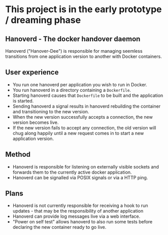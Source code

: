 # This project is in the early prototype / dreaming phase

Hanoverd - The docker handover daemon
-------------------------------------

Hanoverd ("Hanover-Dee") is responsible for managing seemless transitions from
one application version to another with Docker containers.

## User experience

* You run one hanoverd per application you wish to run in Docker.
* You run hanoverd in a directory containing a `Dockerfile`.
* Starting hanoverd causes that `Dockerfile` to be built and the application is
  started.
* Sending hanoverd a signal results in hanoverd rebuilding the container and
  transitioning to the new version.
* When the new version successfully accepts a connection, the new version
  becomes live.
* If the new version fails to accept any connection, the old version will chug
  along happily until a new request comes in to start a new application version.

## Method

* Hanoverd is responsible for listening on externally visible sockets and
  forwards them to the currently active docker application.
* Hanoverd can be signalled via POSIX signals or via a HTTP ping.

## Plans

* Hanoverd is not currently responsible for receiving a hook to run updates -
  that may be the responsibility of another application
* Hanoverd can provide log messages live via a web interface.
* "Power on self test" allows hanoverd to also run some tests before declaring
  the new container ready to go live.
